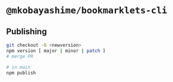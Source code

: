 # `@mkobayashime/bookmarklets-cli`

## Publishing

```bash
git checkout -B <newversion>
npm version [ major | minor | patch ]
# merge PR

# in main
npm publish
```
